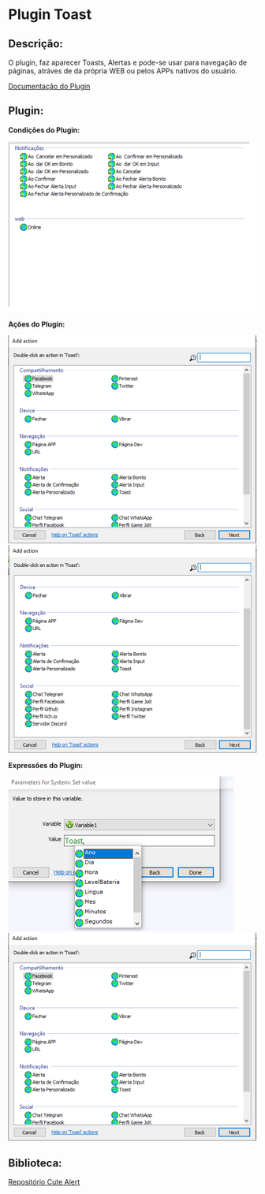 # Plugin Toast

## **Descriçã**o:
O plugin, faz aparecer Toasts, Alertas e pode-se usar para navegação de páginas, atráves de da própria WEB ou pelos APPs nativos do usuário.

[Documentação do Plugin]("docs.md")

## Plugin:


**Condições do Plugin:**

<img src="./images/Condictions.png" alt="condictions"/>


**Ações do Plugin:**

<img src="./images/actions1.png" alt="actions1"/>
<img src="./images/actions2.png" alt="actions2"/>


**Expressões do Plugin:**

<img src="./images/exp1.png" alt="exp1"/>
<img src="./images/exp2.png" alt="exp2"/>

## **Biblioteca**:

[Repositório Cute Alert](https://github.com/gustavosmanc/cute-alert)

